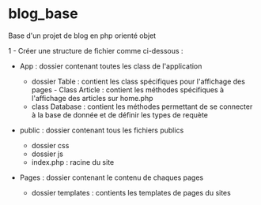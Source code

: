 # blog_base
Base d'un projet de blog en php orienté objet



1 - Créer une structure de fichier comme ci-dessous :

  - App : dossier contenant toutes les class de l'application
      - dossier Table : contient les class spécifiques pour l'affichage des pages
      		- Class Article : contient les méthodes spécifiques à l'affichage des articles sur home.php
      - class Database : contient les méthodes permettant de se connecter à la base de donnée et de définir les types de requète

  - public  : dossier contenant tous les fichiers publics
      - dossier css
      - dossier js
      - index.php : racine du site

  - Pages : dossier contenant le contenu de chaques pages
      - dossier templates : contients les templates de pages du sites

